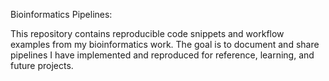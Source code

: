 Bioinformatics Pipelines:

This repository contains reproducible code snippets and workflow examples from my bioinformatics work. 
The goal is to document and share pipelines I have implemented and reproduced for reference, learning, and future projects.
